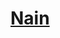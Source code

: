 ﻿---
!LinkItem
Link: dwarf_hd.md
NameLink: <!--NameLink-->[Nain](hd_dwarf.md)<!--/NameLink-->
Id: races_hd.md#nain
ParentLink: races_hd.md#races
Name: Nain
ParentName: Races
AltName: '[Dwarf](#)'
Attributes:
  NameLink: '[Nain](hd_dwarf.md)'
  Markdown: >+
    ## <!--NameLink-->[Nain](hd_dwarf.md)<!--/NameLink-->


    - SRD: <!--AltName-->[Dwarf](#)<!--/AltName-->

  AltName: '[Dwarf](#)'
AttributesDictionary: >+
  NameLink: '[Nain](hd_dwarf.md)'

  Markdown: >+

    ## <!--NameLink-->[Nain](hd_dwarf.md)<!--/NameLink-->





    - SRD: <!--AltName-->[Dwarf](#)<!--/AltName-->



  AltName: '[Dwarf](#)'

---




# [Nain](hd_dwarf.md)



